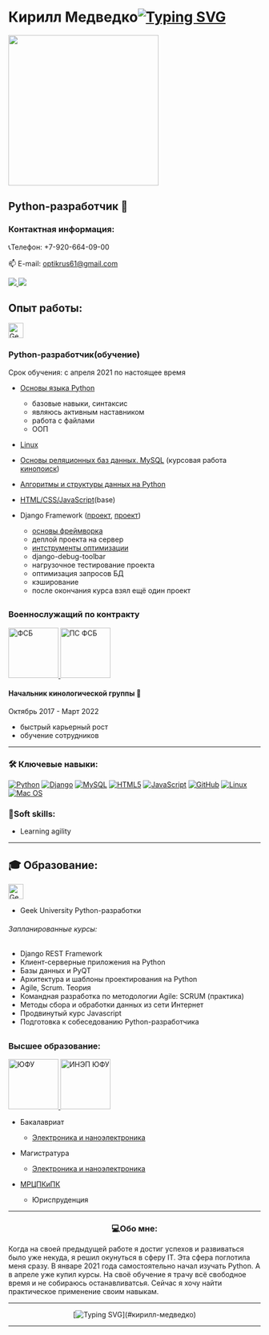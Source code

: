 # Кирилл Медведко[![Typing SVG](https://readme-typing-svg.herokuapp.com?color=%2336BCF7&size=30&duration=2500&lines=%F0%9F%91%8B;+)](#кирилл-медведко)
<img height=300 src="http://www.panram.ru/upload/iblock/7f3/7f3a6017d6a0163f45a40b55774b129d.jpg"/>

## Python-разработчик 🐍
### Контактная информация:
📞Телефон: +7-920-664-09-00
<p align='left'>
   📫 E-mail: <a href='mailto:optikrus61@gmail.com'>optikrus61@gmail.com</a>
</p>
<a href="https://t.me/OptikRUS" target="_blank">
	<img src="https://img.shields.io/badge/Telegram-2CA5E0?style=for-the-badge&logo=telegram&logoColor=white"/>
</a>
<a href="https://www.linkedin.com/in/optikrus" target="_blank">
	<img src="https://img.shields.io/badge/linkedin-%230077B5.svg?&style=for-the-badge&logo=linkedin&logoColor=white"/>
</a>


## Опыт работы:

<a href="https://gb.ru/users/5496910" target="_blank">
<img height="30" src="https://frontend-scripts.hb.bizmrg.com/unique-hf/svg/logo.svg" alt="GeekBrains">
</a>

### Python-разработчик(обучение)

Срок обучения: с апреля 2021 по настоящее время

* <a href="https://gb.ru/certificates/1308874" target="_blank">Основы языка Python</a>
  * базовые навыки, синтаксис
  * являюсь активным наставником
  * работа с файлами
  * ООП

* <a href="https://gb.ru/certificates/1355282" target="_blank">Linux</a>
* <a href="https://gb.ru/certificates/1380474" target="_blank">Основы реляционных баз данных. MySQL</a> (курсовая работа <a href="https://github.com/OptikRUS/MySQL/blob/main/kinopoisk.sql">кинопоиск<a/>)
* <a href="https://gb.ru/certificates/1427214" target="_blank">Алгоритмы и структуры данных на Python</a>
* <a href="https://gb.ru/certificates/1507425" target="_blank">HTML/CSS/</a><a href="https://gb.ru/certificates/1501074">JavaScript</a>(base)
* Django Framework (<a href="https://github.com/OptikRUS/geekshop-server" target="_blank">проект</a>, <a href="https://github.com/OptikRUS/django_shop">проект</a>)
  * <a href="https://gb.ru/certificates/1625816" target="_blank">основы фреймворка</a>
  * деплой проекта на сервер
  * <a href="https://gb.ru/certificates/1675967" target="_blank">интструменты оптимизации</a>
  * django-debug-toolbar
  * нагрузочное тестирование проекта
  * оптимизация запросов БД
  * кэширование
  * после окончания курса взял ещё один проект
##
### Военнослужащий по контракту
<p>
<a href="http://www.fsb.ru/" target="_blank">
<img height="100" src="https://upload.wikimedia.org/wikipedia/commons/thumb/7/77/Emblem_of_Federal_security_service.svg/200px-Emblem_of_Federal_security_service.svg.png" alt="ФСБ">
</a>
<a href="http://ps.fsb.ru/" target="_blank">
<img height="100" src="https://upload.wikimedia.org/wikipedia/commons/thumb/b/b8/Russian_Federation._Emblem_of_the_Border_Guard_Service_of_the_Federal_Security_Service.svg/400px-Russian_Federation._Emblem_of_the_Border_Guard_Service_of_the_Federal_Security_Service.svg.png" alt="ПС ФСБ">
</a>
</p>

#### Начальник кинологической группы 🐾  
Октябрь 2017 - Март 2022
* быстрый карьерный рост
* обучение сотрудников
***


### 🛠 Ключевые навыки:
[![Python](https://img.shields.io/badge/python-3670A0?style=for-the-badge&logo=python&logoColor=ffdd54)](https://github.com/OptikRUS/basic_py)
[![Django](https://img.shields.io/badge/django-%23092E20.svg?style=for-the-badge&logo=django&logoColor=white)](https://github.com/OptikRUS/geekshop-server)
[![MySQL](https://img.shields.io/badge/mysql-%2300f.svg?style=for-the-badge&logo=mysql&logoColor=white)](https://github.com/OptikRUS/MySQL)
[![HTML5](https://img.shields.io/badge/html5-%23E34F26.svg?style=for-the-badge&logo=html5&logoColor=white)](https://gb.ru/certificates/1507425)
[![JavaScript](https://img.shields.io/badge/javascript-%23323330.svg?style=for-the-badge&logo=javascript&logoColor=%23F7DF1E)](https://github.com/OptikRUS/basic_JS)
[![GitHub](https://img.shields.io/badge/github-%23121011.svg?style=for-the-badge&logo=github&logoColor=white)](https://github.com/OptikRUS)
[![Linux](https://img.shields.io/badge/Linux-FCC624?style=for-the-badge&logo=linux&logoColor=black)](https://gb.ru/certificates/1355282)
[![Mac OS](https://img.shields.io/badge/mac%20os-000000?style=for-the-badge&logo=macos&logoColor=F0F0F0)]()


### 💼Soft skills:
* Learning agility 
***
## 🎓 Образование:
<p>
<a href="https://gb.ru/users/5496910" target="_blank">
<img height="30" src="https://frontend-scripts.hb.bizmrg.com/unique-hf/svg/logo.svg" alt="GeekBrains">
</a>
</p>

* Geek University Python-разработки

###### Запланированные курсы:
* Django REST Framework
* Клиент-серверные приложения на Python
* Базы данных и PyQT
* Архитектура и шаблоны проектирования на Python
* Agile, Scrum. Теория
* Командная разработка по методологии Agile: SCRUM (практика)
* Методы сбора и обработки данных из сети Интернет
* Продвинутый курс Javascript
* Подготовка к собеседованию Python-разработчика
##
### Высшее образование:
<p>
<a href="https://sfedu.ru/" target="_blank">
<img height="100" src="http://inep.sfedu.ru/wp-content/uploads/2015/03/logo_sfedu_round.png" alt="ЮФУ">
</a>
<a href="https://inep.sfedu.ru/" target="_blank">
<img height="100" src="http://inep.sfedu.ru/wp-content/uploads/2015/03/logo_inep_round1.png" alt="ИНЭП ЮФУ">
</a>
</p>

* Бакалавриат
  * <a href="https://inep.sfedu.ru/chairs/rte/" target="_blank">Электроника и наноэлектроника</a>

* Магистратура
  * <a href="https://inep.sfedu.ru/chairs/rte/" target="_blank">Электроника и наноэлектроника</a>

* <a href="http://mrcpk.tgn.sfedu.ru/" target="_blank">МРЦПКиПК</a>
  * Юриспруденция
***
### <p align="center">💻Обо мне:</p>
<p>
Когда на своей предыдущей работе я достиг успехов и развиваться было уже некуда, я решил окунуться в сферу IT.
Эта сфера поглотила меня сразу. В январе 2021 года самостоятельно начал изучать Python. А в апреле уже купил курсы.
На своё обучение я трачу всё свободное время и не собираюсь останавливатсья.
Сейчас я хочу найти практическое применение своим навыкам.
</p>

***
<div align="center">

[![Typing SVG](https://readme-typing-svg.herokuapp.com?color=%23000202&size=25&multiline=true&width=600&lines=%D0%98%D0%BD%D1%84%D0%BE%D1%80%D0%BC%D0%B0%D1%86%D0%B8%D1%8F+%D0%BE%D0%B1%D0%BD%D0%BE%D0%B2%D0%BB%D1%8F%D0%BB%D0%B0%D1%81%D1%8C+11+%D1%84%D0%B5%D0%B2%D1%80%D0%B0%D0%BB%D1%8F+2022+%D0%B3%D0%BE%D0%B4%D0%B0;.+.+.)](#кирилл-медведко)

</div>

***
